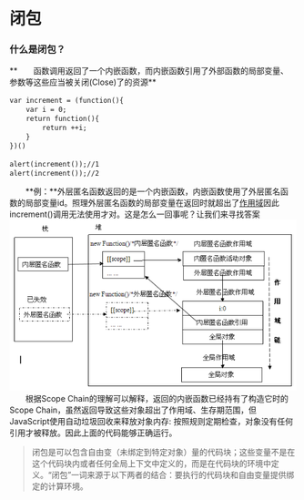 # 闭包

### 什么是闭包？
 
**　　函数调用返回了一个内嵌函数，而内嵌函数引用了外部函数的局部变量、参数等这些应当被关闭(Close)了的资源**

	var increment = (function(){
		var i = 0;
		return function(){
			return ++i;
		}
	})()

	alert(increment());//1
	alert(increment());//2
　　**例：**外层匿名函数返回的是一个内嵌函数，内嵌函数使用了外层匿名函数的局部变量id。照理外层匿名函数的局部变量在返回时就超出了[作用域][1]因此increment()调用无法使用才对。这是怎么一回事呢？让我们来寻找答案
![closure图][2]  
　　根据Scope Chain的理解可以解释，返回的内嵌函数已经持有了构造它时的Scope Chain，虽然返回导致这些对象超出了作用域、生存期范围，但JavaScript使用自动垃圾回收来释放对象内存: 按照规则定期检查，对象没有任何引用才被释放。因此上面的代码能够正确运行。

 > 闭包是可以包含自由变（未绑定到特定对象）量的代码块；这些变量不是在这个代码块内或者任何全局上下文中定义的，而是在代码块的环境中定义。“闭包”一词来源于以下两者的结合：要执行的代码块和自由变量提供绑定的计算环境。

[1]: https://github.com/lm-JS/js-propotype-this-new-apply-call/tree/master/executionContext_scopeChain 
[2]: closure.png